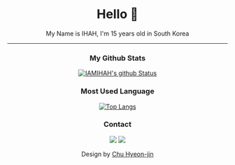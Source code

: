 <!--
- 👋 Hi, I’m @KaRinKaRin876
- 👀 I’m interested in ...
- 🌱 I’m currently learning ...
- 💞️ I’m looking to collaborate on ...
- 📫 How to reach me ...

KaRinKaRin876/KaRinKaRin876 is a ✨ special ✨ repository because its `README.md` (this file) appears on your GitHub profile.
You can click the Preview link to take a look at your changes.
-->

<div align='center'>
  
  # Hello 👋
  My Name is IHAH, I'm 15 years old in South Korea
  
  ---
  
  ### My Github Stats
  [![IAMIHAH's github Status](https://github-readme-stats.vercel.app/api?username=IAMIHAH&show_icons=true&theme=radical)](https://github.com/IAMIHAH)
  
  ### Most Used Language
  [![Top Langs](https://github-readme-stats.vercel.app/api/top-langs/?username=IAMIHAH&layout=compact)](https://github.com/IAMIHAH)
  
  ### Contact
  <div align='center'>
  
  ![](https://img.shields.io/badge/%EC%9D%B4%ED%95%98%EB%8B%98%239999-5865F2?style=flat-square&logo=discord&logoColor=white)
  <a href="mailto:kr.ihah@kakao.com"><img src = "https://img.shields.io/badge/mail-EA4335?style=flat-square&logo=gmail&logoColor=white" /></a>
    
  </div>
  
  Design by [Chu Hyeon-jin](https://github.com/chuhyeonjin)
  
</div>

